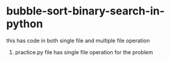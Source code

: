 # bubble-sort-binary-search-in-python
this has code in both single file and multiple file operation
1. practice.py file has single file operation for the problem
